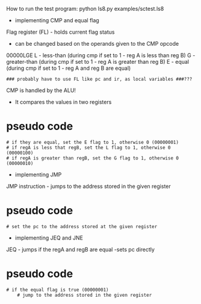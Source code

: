 How to run the test program:
python ls8.py examples/sctest.ls8



* implementing CMP and equal flag

Flag register (FL) - holds current flag status
 - can be changed based on the operands given to the CMP opcode

00000LGE
L - less-than (during cmp if set to 1 -  reg A is less than reg B)
G - greater-than (during cmp if set to 1 - reg A is greater than reg B)
E - equal (during cmp if set to 1 - reg A and reg B are equal)

    ### probably have to use FL like pc and ir, as local variables ###???

CMP is handled by the ALU!
- It compares the values in two registers

# pseudo code
    # if they are equal, set the E flag to 1, otherwise 0 (00000001)
    # if regA is less that regB, set the L flag to 1, otherwise 0 (00000100)
    # if regA is greater than regB, set the G flag to 1, otherwise 0 (00000010)

* implementing JMP

JMP instruction - jumps to the address stored in the given register

# pseudo code
    # set the pc to the address stored at the given register

* implementing JEQ and JNE

JEQ - jumps if the regA and regB are equal
-sets pc directly

# pseudo code
    # if the equal flag is true (00000001)
        # jump to the address stored in the given register
